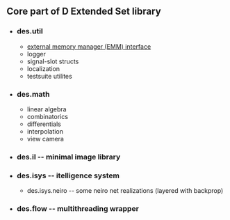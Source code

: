 ## Core part of D Extended Set library

- ### des.util

    - [external memory manager (EMM) interface](doc/des/util/emm.md)
    - logger
    - signal-slot structs
    - localization
    - testsuite utilites

- ### des.math 

    - linear algebra
    - combinatorics
    - differentials
    - interpolation
    - view camera

- ### des.il -- minimal image library

- ### des.isys -- itelligence system

    - des.isys.neiro -- some neiro net realizations (layered with backprop)

- ### des.flow -- multithreading wrapper
